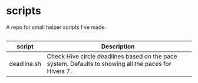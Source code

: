 # scripts

A repo for small helper scripts I've made.

##
|script|Description|
|------|-----------|
|deadline.sh|Check Hive circle deadlines based on the pace system. Defaults to showing all the paces for Hivers 7.|
